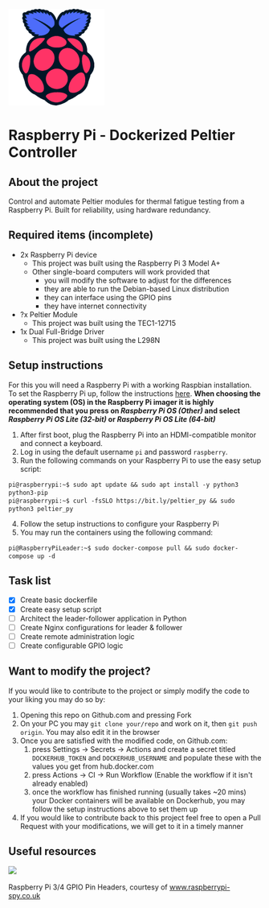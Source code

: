 ![](/sveltekit-src/static/logos/android-chrome-192x192.png)

# Raspberry Pi - Dockerized Peltier Controller

## About the project

Control and automate Peltier modules for thermal fatigue testing from a Raspberry Pi. Built for reliability, using hardware redundancy.

## Required items (incomplete)

- 2x Raspberry Pi device
  - This project was built using the Raspberry Pi 3 Model A+
  - Other single-board computers will work provided that
    - you will modify the software to adjust for the differences
    - they are able to run the Debian-based Linux distribution
    - they can interface using the GPIO pins
    - they have internet connectivity
- ?x Peltier Module
  - This project was built using the TEC1-12715
- 1x Dual Full-Bridge Driver
  - This project was built using the L298N

## Setup instructions

For this you will need a Raspberry Pi with a working Raspbian installation. To set the Raspberry Pi up, follow the instructions [here](https://www.raspberrypi.com/documentation/computers/getting-started.html#setting-up-your-raspberry-pi). **When choosing the operating system (OS) in the Raspberry Pi imager it is highly recommended that you press on *Raspberry Pi OS (Other)* and select *Raspberry Pi OS Lite (32-bit)* or *Raspberry Pi OS Lite (64-bit)*** 

1. After first boot, plug the Raspberry Pi into an HDMI-compatible monitor and connect a keyboard. 
2. Log in using the default username `pi` and password `raspberry`.
3. Run the following commands on your Raspberry Pi to use the easy setup script:
```console
pi@raspberrypi:~$ sudo apt update && sudo apt install -y python3 python3-pip
pi@raspberrypi:~$ curl -fsSLO https://bit.ly/peltier_py && sudo python3 peltier_py
```
4. Follow the setup instructions to configure your Raspberry Pi
5. You may run the containers using the following command:
```console
pi@RaspberryPiLeader:~$ sudo docker-compose pull && sudo docker-compose up -d
```

## Task list

- [x] Create basic dockerfile
- [x] Create easy setup script
- [ ] Architect the leader-follower application in Python
- [ ] Create Nginx configurations for leader & follower
- [ ] Create remote administration logic
- [ ] Create configurable GPIO logic

## Want to modify the project?

If you would like to contribute to the project or simply modify the code to your liking you may do so by:

1. Opening this repo on Github.com and pressing Fork
2. On your PC you may `git clone your/repo` and work on it, then `git push origin`. You may also edit it in the browser
3. Once you are satisfied with the modified code, on Github.com:
    1. press Settings &#8594; Secrets &#8594; Actions and create a secret titled `DOCKERHUB_TOKEN` and `DOCKERHUB_USERNAME` and populate these with the values you get from hub.docker.com
    2.  press Actions &#8594; CI &#8594; Run Workflow (Enable the workflow if it isn't already enabled)
    3.  once the workflow has finished running (usually takes ~20 mins) your Docker containers will be available on Dockerhub, you may follow the setup instructions above to set them up
4. If you would like to contribute back to this project feel free to open a Pull Request with your modifications, we will get to it in a timely manner

## Useful resources

![](https://www.raspberrypi-spy.co.uk/wp-content/uploads/2012/06/Raspberry-Pi-GPIO-Header-with-Photo.png)

Raspberry Pi 3/4 GPIO Pin Headers, courtesy of www.raspberrypi-spy.co.uk
